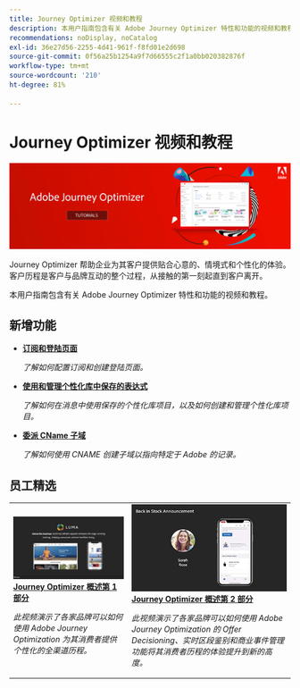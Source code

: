 ```yaml
---
title: Journey Optimizer 视频和教程
description: 本用户指南包含有关 Adobe Journey Optimizer 特性和功能的视频和教程。
recommendations: noDisplay, noCatalog
exl-id: 36e27d56-2255-4d41-961f-f8fd01e2d698
source-git-commit: 0f56a25b1254a9f7d66555c2f1a0bb020382876f
workflow-type: tm+mt
source-wordcount: '210'
ht-degree: 81%

---
```



# Journey Optimizer 视频和教程

![](./assets/ajo-banner.png)

Journey Optimizer 帮助企业为其客户提供贴合心意的、情境式和个性化的体验。客户历程是客户与品牌互动的整个过程，从接触的第一刻起直到客户离开。

本用户指南包含有关 Adobe Journey Optimizer 特性和功能的视频和教程。

## 新增功能

* **[订阅和登陆页面](/help/subscriptions-and-landing-pages.md)**

   *了解如何配置订阅和创建登陆页面。*

* **[使用和管理个性化库中保存的表达式](/help/personalize-content/use-and-manage-saved-expressions-in-personalization-library.md)**

   *了解如何在消息中使用保存的个性化库项目，以及如何创建和管理个性化库项目。*

* **[委派 CName 子域](/help/set-up-email-channel/delegate-cname-subdomains.md)**

   *了解如何使用 CNAME 创建子域以指向特定于 Adobe 的记录。*

## 员工精选

<table>
<tr>
  <td>
    <a href="./introduction/journey-optimizer-overview-part-1.md">
      <img alt="Journey Optimizer 概述第 1 部分 - 交付全渠道历程（视频）" src="./assets/334174.jpg"/>
    </a>
    <div>
      <a href="./introduction/journey-optimizer-overview-part-1.md">
    <strong>Journey Optimizer 概述第 1 部分</strong>
    </a>
    </div>
    <p>
    <em>此视频演示了各家品牌可以如何使用 Adobe Journey Optimization 为其消费者提供个性化的全渠道历程。</em>
    <p>
  </td>
    <td>
    <a href="./introduction/journey-optimizer-overview-part-2.md">
      <img alt="Journey Optimizer 概述第 2 部分 - 交付全渠道历程（视频）" src="./assets/334175.jpg"/>
    </a>
    <div>
      <a href="./introduction/journey-optimizer-overview-part-2.md">
    <strong>Journey Optimizer 概述第 2 部分</strong>
    </a>
    </div>
    <p>
    <em>此视频演示了各家品牌可以如何使用 Adobe Journey Optimization 的 Offer Decisioning、实时区段鉴别和商业事件管理功能将其消费者历程的体验提升到新的高度。</em>
    <p>
  </td>
</table>
